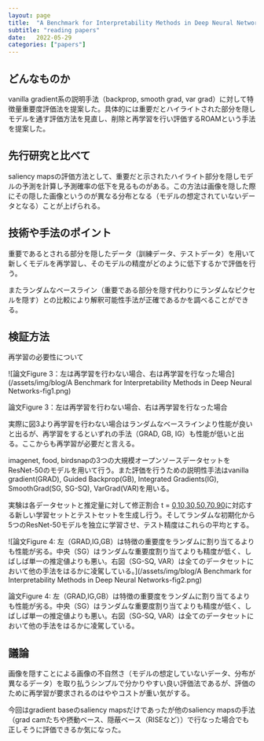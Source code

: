 ```yaml
---
layout: page
title:  "A Benchmark for Interpretability Methods in Deep Neural Networks"
subtitle: "reading papers"
date:   2022-05-29
categories: ["papers"]
---
```


## どんなものか

vanilla gradient系の説明手法（backprop, smooth grad, var grad）に対して特徴量重要度評価法を提案した。具体的には重要だとハイライトされた部分を隠しモデルを通す評価方法を見直し、削除と再学習を行い評価するROAMという手法を提案した。

## 先行研究と比べて

saliency mapsの評価方法として、重要だと示されたハイライト部分を隠しモデルの予測を計算し予測確率の低下を見るものがある。この方法は画像を隠した際にその隠した画像というのが異なる分布となる（モデルの想定されていないデータとなる）ことが上げられる。

## 技術や手法のポイント

重要であるとされる部分を隠したデータ（訓練データ、テストデータ）を用いて新しくモデルを再学習し、そのモデルの精度がどのように低下するかで評価を行う。

またランダムなベースライン（重要である部分を隠す代わりにランダムなピクセルを隠す）との比較により解釈可能性手法が正確であるかを調べることができる。

## 検証方法

再学習の必要性について

![論文Figure 3：左は再学習を行わない場合、右は再学習を行なった場合](/assets/img/blog/A Benchmark for Interpretability Methods in Deep Neural Networks-fig1.png)

論文Figure 3：左は再学習を行わない場合、右は再学習を行なった場合

実際に図3より再学習を行わない場合はランダムなベースラインより性能が良いと出るが、再学習をするといずれの手法（GRAD, GB, IG）も性能が低いと出る。ここからも再学習が必要だと言える。

imagenet, food, birdsnapの3つの大規模オープンソースデータセットをResNet-50のモデルを用いて行う。また評価を行うための説明性手法はvanilla gradient(GRAD), Guided Backprop(GB), Integrated Gradients(IG), SmoothGrad(SG, SG-SQ), VarGrad(VAR)を用いる。

実験は各データセットと推定量に対して修正割合 t = [0,10,30,50,70,90](%)に対応する新しい学習セットとテストセットを生成し行う。そしてランダムな初期化から5つのResNet-50モデルを独立に学習させ、テスト精度はこれらの平均とする。

![論文Figure 4: 左（GRAD,IG,GB）は特徴の重要度をランダムに割り当てるよりも性能が劣る。中央（SG）はランダムな重要度割り当てよりも精度が低く、しばしば単一の推定値よりも悪い。右図（SG-SQ, VAR）は全てのデータセットにおいて他の手法をはるかに凌駕している。](/assets/img/blog/A Benchmark for Interpretability Methods in Deep Neural Networks-fig2.png)

論文Figure 4: 左（GRAD,IG,GB）は特徴の重要度をランダムに割り当てるよりも性能が劣る。中央（SG）はランダムな重要度割り当てよりも精度が低く、しばしば単一の推定値よりも悪い。右図（SG-SQ, VAR）は全てのデータセットにおいて他の手法をはるかに凌駕している。

## 議論

画像を隠すことによる画像の不自然さ（モデルの想定していないデータ、分布が異なるデータ）を取り払うシンプルで分かりやすい良い評価法であるが、評価のために再学習が要求されるのはややコストが重い気がする。

今回はgradient baseのsaliency mapsだけであったが他のsaliency mapsの手法（grad camたちや摂動ベース、隠蔽ベース（RISEなど））で行なった場合でも正しそうに評価できるか気になった。
